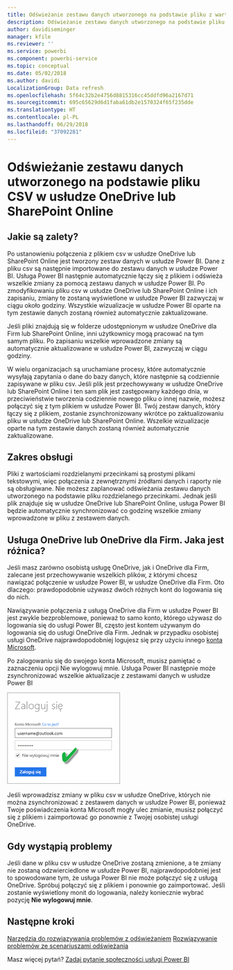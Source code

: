 ```yaml
---
title: Odświeżanie zestawu danych utworzonego na podstawie pliku z wartościami rozdzielanymi przecinkami (csv) w usłudze OneDrive
description: Odświeżanie zestawu danych utworzonego na podstawie pliku z wartościami rozdzielanymi przecinkami (csv) w usłudze OneDrive
author: davidiseminger
manager: kfile
ms.reviewer: ''
ms.service: powerbi
ms.component: powerbi-service
ms.topic: conceptual
ms.date: 05/02/2018
ms.author: davidi
LocalizationGroup: Data refresh
ms.openlocfilehash: 5f64c32b2e4756d8815316cc45ddfd96a2167d71
ms.sourcegitcommit: 695c65629d6d1faba61db2e1570324f65f235dde
ms.translationtype: HT
ms.contentlocale: pl-PL
ms.lasthandoff: 06/29/2018
ms.locfileid: "37092281"
---
```

# <a name="refresh-a-dataset-created-from-a-csv-file-on-onedrive-or-sharepoint-online"></a>Odświeżanie zestawu danych utworzonego na podstawie pliku CSV w usłudze OneDrive lub SharePoint Online
## <a name="what-are-the-advantages"></a>Jakie są zalety?
Po ustanowieniu połączenia z plikiem csv w usłudze OneDrive lub SharePoint Online jest tworzony zestaw danych w usłudze Power BI. Dane z pliku csv są następnie importowane do zestawu danych w usłudze Power BI. Usługa Power BI następnie automatycznie łączy się z plikiem i odświeża wszelkie zmiany za pomocą zestawu danych w usłudze Power BI. Po zmodyfikowaniu pliku csv w usłudze OneDrive lub SharePoint Online i ich zapisaniu, zmiany te zostaną wyświetlone w usłudze Power BI zazwyczaj w ciągu około godziny. Wszystkie wizualizacje w usłudze Power BI oparte na tym zestawie danych zostaną również automatycznie zaktualizowane.

Jeśli pliki znajdują się w folderze udostępnionym w usłudze OneDrive dla Firm lub SharePoint Online, inni użytkownicy mogą pracować na tym samym pliku. Po zapisaniu wszelkie wprowadzone zmiany są automatycznie aktualizowane w usłudze Power BI, zazwyczaj w ciągu godziny.

W wielu organizacjach są uruchamiane procesy, które automatycznie wysyłają zapytania o dane do bazy danych, które następnie są codziennie zapisywane w pliku csv. Jeśli plik jest przechowywany w usłudze OneDrive lub SharePoint Online i ten sam plik jest zastępowany każdego dnia, w przeciwieństwie tworzenia codziennie nowego pliku o innej nazwie, możesz połączyć się z tym plikiem w usłudze Power BI. Twój zestaw danych, który łączy się z plikiem, zostanie zsynchronizowany wkrótce po zaktualizowaniu pliku w usłudze OneDrive lub SharePoint Online. Wszelkie wizualizacje oparte na tym zestawie danych zostaną również automatycznie zaktualizowane.

## <a name="whats-supported"></a>Zakres obsługi
Pliki z wartościami rozdzielanymi przecinkami są prostymi plikami tekstowymi, więc połączenia z zewnętrznymi źródłami danych i raporty nie są obsługiwane. Nie możesz zaplanować odświeżania zestawu danych utworzonego na podstawie pliku rozdzielanego przecinkami. Jednak jeśli plik znajduje się w usłudze OneDrive lub SharePoint Online, usługa Power BI będzie automatycznie synchronizować co godzinę wszelkie zmiany wprowadzone w pliku z zestawem danych.

## <a name="onedrive-or-onedrive-for-business-whats-the-difference"></a>Usługa OneDrive lub OneDrive dla Firm. Jaka jest różnica?
Jeśli masz zarówno osobistą usługę OneDrive, jak i OneDrive dla Firm, zalecane jest przechowywanie wszelkich plików, z którymi chcesz nawiązać połączenie w usłudze Power BI, w usłudze OneDrive dla Firm. Oto dlaczego: prawdopodobnie używasz dwóch różnych kont do logowania się do nich.

Nawiązywanie połączenia z usługą OneDrive dla Firm w usłudze Power BI jest zwykle bezproblemowe, ponieważ to samo konto, którego używasz do logowania się do usługi Power BI, często jest kontem używanym do logowania się do usługi OneDrive dla Firm. Jednak w przypadku osobistej usługi OneDrive najprawdopodobniej logujesz się przy użyciu innego [konta Microsoft](https://account.microsoft.com).

Po zalogowaniu się do swojego konta Microsoft, musisz pamiętać o zaznaczeniu opcji Nie wylogowuj mnie. Usługa Power BI następnie może zsynchronizować wszelkie aktualizacje z zestawami danych w usłudze Power BI

![](media/refresh-csv-file-onedrive/refresh_signin_keepmesignedin.png)

Jeśli wprowadzisz zmiany w pliku csv w usłudze OneDrive, których nie można zsynchronizować z zestawem danych w usłudze Power BI, ponieważ Twoje poświadczenia konta Microsoft mogły ulec zmianie, musisz połączyć się z plikiem i zaimportować go ponownie z Twojej osobistej usługi OneDrive.

## <a name="when-things-go-wrong"></a>Gdy wystąpią problemy
Jeśli dane w pliku csv w usłudze OneDrive zostaną zmienione, a te zmiany nie zostaną odzwierciedlone w usłudze Power BI, najprawdopodobniej jest to spowodowane tym, że usługa Power BI nie może połączyć się z usługą OneDrive. Spróbuj połączyć się z plikiem i ponownie go zaimportować. Jeśli zostanie wyświetlony monit do logowania, należy koniecznie wybrać pozycję **Nie wylogowuj mnie**.

## <a name="next-steps"></a>Następne kroki
[Narzędzia do rozwiązywania problemów z odświeżaniem](service-gateway-onprem-tshoot.md)
[ Rozwiązywanie problemów ze scenariuszami odświeżania](refresh-troubleshooting-refresh-scenarios.md)

Masz więcej pytań? [Zadaj pytanie społeczności usługi Power BI](https://community.powerbi.com/)

